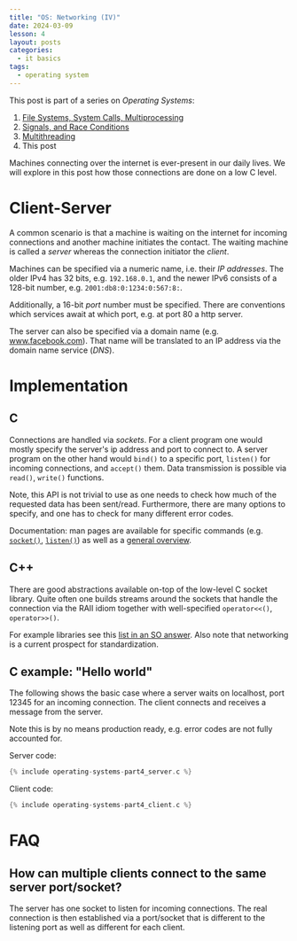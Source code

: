 ```yaml
---
title: "OS: Networking (IV)"
date: 2024-03-09
lesson: 4
layout: posts
categories:
  - it basics
tags:
  - operating system
---
```


This post is part of a series on _Operating Systems_:
1. [File Systems, System Calls, Multiprocessing](2024-03-04-operating-systems-part1)
2. [Signals, and Race Conditions](2024-03-05-operating-systems-part2)
3. [Multithreading](2024-03-06-operating-systems-part3)
4. This post

Machines connecting over the internet is ever-present in our daily lives.
We will explore in this post how those connections are done on a low C level.

# Client-Server

A common scenario is that a machine is waiting on the internet for incoming connections and another machine initiates the contact.
The waiting machine is called a _server_ whereas the connection initiator the _client_.

Machines can be specified via a numeric name, i.e. their _IP addresses_.
The older IPv4 has 32 bits, e.g. `192.168.0.1`, and the newer IPv6 consists of a 128-bit number, e.g. `2001:db8:0:1234:0:567:8:`.

Additionally, a 16-bit _port_ number must be specified.
There are conventions which services await at which port, e.g. at port 80 a http server.

The server can also be specified via a domain name (e.g. www.facebook.com).
That name will be translated to an IP address via the domain name service (_DNS_).

# Implementation

## C

Connections are handled via _sockets_.
For a client program one would mostly specify the server's ip address and port to connect to.
A server program on the other hand would `bind()` to a specific port, `listen()` for incoming connections, and `accept()` them.
Data transmission is possible via `read()`, `write()` functions.

Note, this API is not trivial to use as one needs to check how much of the requested data has been sent/read.
Furthermore, there are many options to specify, and one has to check for many different error codes.

Documentation: man pages are available for specific commands (e.g. [`socket()`](https://www.man7.org/linux/man-pages/man2/socket.2.html), [`listen()`](https://www.man7.org/linux/man-pages/man2/listen.2.html)) as well as a [general overview](https://www.man7.org/linux/man-pages/man7/ip.7.html).

## C++

There are good abstractions available on-top of the low-level C socket library.
Quite often one builds streams around the sockets that handle the connection via the RAII idiom together with well-specified `operator<<()`, `operator>>()`.

For example libraries see this [list in an SO answer](https://stackoverflow.com/questions/118945/best-c-c-network-library).
Also note that networking is a current prospect for standardization.

## C example: "Hello world"

The following shows the basic case where a server waits on localhost, port 12345 for an incoming connection.
The client connects and receives a message from the server.

Note this is by no means production ready, e.g. error codes are not fully accounted for.

Server code:
```c
{% include operating-systems-part4_server.c %}
```

Client code:
```c
{% include operating-systems-part4_client.c %}
```

# FAQ

## How can multiple clients connect to the same server port/socket?

The server has one socket to listen for incoming connections.
The real connection is then established via a port/socket that is different to the listening port as well as different for each client.
